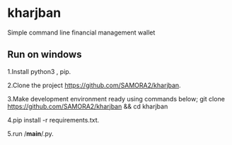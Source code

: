 # kharjban
Simple command line financial management wallet

## Run on windows
1.Install python3 , pip.

2.Clone the project https://github.com/SAMORA2/kharjban.

3.Make development environment ready using commands below;
git clone https://github.com/SAMORA2/kharjban && cd kharjban

4.pip install -r requirements.txt.

5.run /__main__/.py.
